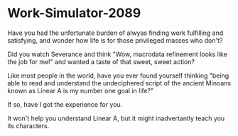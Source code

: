 # Work-Simulator-2089

Have you had the unfortunate burden of alwyas finding work fulfilling and satisfying, and wonder how life is for those privileged masses who don't?

Did you watch Severance and think "Wow, macrodata refinement looks like the job for me!" and wanted a taste of that sweet, sweet action?

Like most people in the world, have you ever found yourself thinking "being able to read and understand the undeciphered script of the ancient Minoans known as Linear A is my number one goal in life?"

If so, have I got the experience for you.

It won't help you understand Linear A, but it might inadvertantly teach you its characters.
